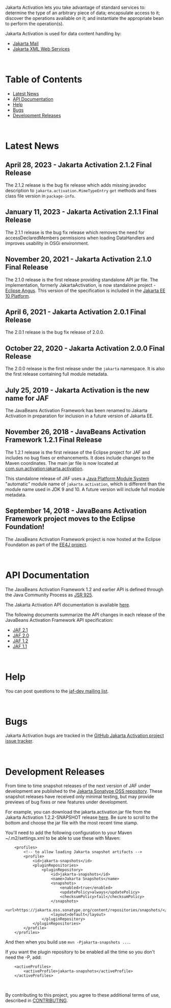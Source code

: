 Jakarta Activation lets you take advantage of standard services to:
determine the type of an arbitrary piece of data; encapsulate access to
it; discover the operations available on it; and instantiate the
appropriate bean to perform the operation(s).

Jakarta Activation is used for data content handling by:
* [Jakarta Mail](https://jakarta.ee/specifications/mail/)
* [Jakarta XML Web Services](https://jakarta.ee/specifications/xml-web-services/)

<br/>

# Table of Contents
* [Latest News](#Latest_News)
* [API Documentation](#API_Documentation)
* [Help](#Help)
* [Bugs](#Bugs)
* [Development Releases](#Development_Releases)

<br/>

# <a name="Latest_News"></a>Latest News

## April 28, 2023 - Jakarta Activation 2.1.2 Final Release ##

The 2.1.2 release is the bug fix release which adds missing
javadoc description to `jakarta.activation.MimeTypeEntry` `get` methods
and fixes class file version in `package-info`.

## January 11, 2023 - Jakarta Activation 2.1.1 Final Release ##

The 2.1.1 release is the bug fix release which removes the need
for accessDeclaredMembers permissions when loading DataHandlers
and improves usability in OSGi environment.

## November 20, 2021 - Jakarta Activation 2.1.0 Final Release ##

The 2.1.0 release is the first release providing standalone API jar file.
The implementation, formerly JakartaActivation, is now standalone project -
[Eclipse Angus](https://eclipse-ee4j.github.io/angus-activation/).
This version of the specification is included
in the [Jakarta EE 10 Platform](https://jakarta.ee/specifications/platform/10/).

## April 6, 2021 - Jakarta Activation 2.0.1 Final Release ##

The 2.0.1 release is the bug fix release of 2.0.0.

## October 22, 2020 - Jakarta Activation 2.0.0 Final Release ##

The 2.0.0 release is the first release under the `jakarta` namespace.
It is also the first release containing full module metadata.

## July 25, 2019 - Jakarta Activation is the new name for JAF ##

The JavaBeans Activation Framework has been renamed to Jakarta Activation
in preparation for inclusion in a future version of Jakarta EE.

## November 26, 2018 - JavaBeans Activation Framework 1.2.1 Final Release ##

The 1.2.1 release is the first release of the Eclipse project for JAF
and includes no bug fixes or enhancements. It does include changes
to the Maven coordinates. The main jar file is now located at
[com.sun.activation:jakarta.activation](https://repo1.maven.org/maven2/com/sun/activation/jakarta.activation/1.2.1/jakarta.activation-1.2.1.jar).

This standalone release of JAF uses a
[Java Platform Module System](http://openjdk.java.net/projects/jigsaw/spec/)
"automatic" module name of `jakarta.activation`, which is different than the
module name used in JDK 9 and 10.
A future version will include full module metadata.

## September 14, 2018 - JavaBeans Activation Framework project moves to the Eclipse Foundation! ##

The JavaBeans Activation Framework project is now hosted at the Eclipse
Foundation as part of the
[EE4J project](https://projects.eclipse.org/projects/ee4j).

<br/>

# <a name="API_Documentation"></a>API Documentation

The JavaBeans Activation Framework 1.2 and earlier API is defined
through the Java Community Process as
[JSR 925](http://jcp.org/en/jsr/detail?id=925).

The Jakarta Activation API documentation is available
[here](https://jakartaee.github.io/jaf-api/api/).

The following documents summarize the API changes in each release of
the JavaBeans Activation Framework API specification:

-   [JAF 2.1](JAF-2.1-changes.txt)
-   [JAF 2.0](JAF-2.0-changes.txt)
-   [JAF 1.2](JAF-1.2-changes.txt)
-   [JAF 1.1](JAF-1.1-changes.txt)

<br/>

# <a name="Help"></a>Help

You can post questions to the
[jaf-dev mailing list](https://accounts.eclipse.org/mailing-list/jaf-dev).

<br/>

# <a name="Bugs"></a>Bugs

Jakarta Activation bugs are tracked in the
[GitHub Jakarta Activation project issue tracker](https://github.com/jakartaee/jaf-api/issues).

<br/>

# <a name="Development_Releases"></a>Development Releases

From time to time snapshot releases of the next version of JAF
under development are published to the
[Jakarta Sonatype OSS repository](http://jakarta.oss.sonatype.org).
These snapshot releases have received only minimal testing, but may
provide previews of bug fixes or new features under development.

For example, you can download the jakarta.activation.jar file from the Jakarta Activation
1.2.2-SNAPSHOT release
[here](https://jakarta.oss.sonatype.org/content/repositories/snapshots/com/sun/activation/jakarta.activation/1.2.2-SNAPSHOT/).
Be sure to scroll to the bottom and choose the jar file with the most
recent time stamp.

You'll need to add the following configuration to your Maven ~/.m2/settings.xml
to be able to use these with Maven:

```
    <profiles>
        <!-- to allow loading Jakarta snapshot artifacts -->
        <profile>
            <id>jakarta-snapshots</id>
            <pluginRepositories>
                <pluginRepository>
                    <id>jakarta-snapshots</id>
                    <name>Jakarta Snapshots</name>
                    <snapshots>
                        <enabled>true</enabled>
                        <updatePolicy>always</updatePolicy>
                        <checksumPolicy>fail</checksumPolicy>
                    </snapshots>
                    <url>https://jakarta.oss.sonatype.org/content/repositories/snapshots/</url>
                    <layout>default</layout>
                </pluginRepository>
            </pluginRepositories>
        </profile>
    </profiles>
```

And then when you build use `mvn -Pjakarta-snapshots ...`.

If you want the plugin repository to be enabled all the time so you don't need the -P, add:

```
    <activeProfiles>
        <activeProfile>jakarta-snapshots</activeProfile>
    </activeProfiles>
```

<br/>

By contributing to this project, you agree to these additional terms of
use, described in [CONTRIBUTING](CONTRIBUTING.md).

